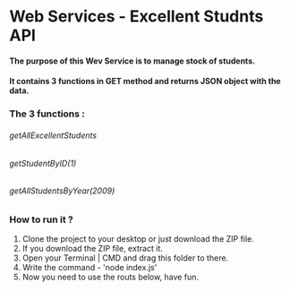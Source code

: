 # Web Services - Excellent Studnts API
#### The purpose of this Wev Service is to manage stock of students.
#### It contains 3 functions in GET method and returns JSON object with the data.

### The 3 functions :
###### getAllExcellentStudents
###### getStudentByID(1)
###### getAllStudentsByYear(2009)

### How to run it ?
1. Clone the project to your desktop or just download the ZIP file.
2. If you download the ZIP file, extract it.
3. Open your Terminal | CMD and drag this folder to there.
4. Write the command - 'node index.js'
5. Now you need to use the routs below, have fun.

